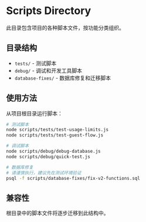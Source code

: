 # Scripts Directory

此目录包含项目的各种脚本文件，按功能分类组织。

## 目录结构

- `tests/` - 测试脚本
- `debug/` - 调试和开发工具脚本  
- `database-fixes/` - 数据库修复和迁移脚本

## 使用方法

从项目根目录运行脚本：

```bash
# 测试脚本
node scripts/tests/test-usage-limits.js
node scripts/tests/test-guest-flow.js

# 调试脚本
node scripts/debug/debug-database.js
node scripts/debug/quick-test.js

# 数据库修复
# 请谨慎执行，建议先在测试环境验证
psql -f scripts/database-fixes/fix-v2-functions.sql
```

## 兼容性

根目录中的脚本文件将逐步迁移到此结构中。